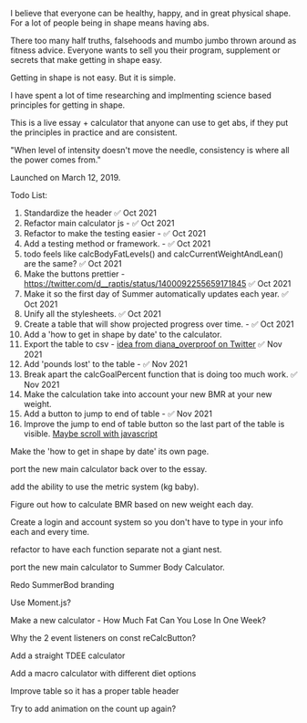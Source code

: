 I believe that everyone can be healthy, happy, and in great physical shape. For a lot of people being in shape means having abs.

There too many half truths, falsehoods and mumbo jumbo thrown around as fitness advice. Everyone wants to sell you their program, supplement or secrets that make getting in shape easy. 

Getting in shape is not easy. But it is simple.

I have spent a lot of time researching and implmenting science based principles for getting in shape. 

This is a live essay + calculator that anyone can use to get abs, if they put the principles in practice and are consistent. 

"When level of intensity doesn't move the needle, consistency is where all the power comes from."

Launched on March 12, 2019.

Todo List:
1. Standardize the header ✅ Oct 2021
2. Refactor main calculator js - ✅ Oct 2021
4. Refactor to make the testing easier - ✅ Oct 2021
3. Add a testing method or framework. - ✅ Oct 2021
5. todo feels like calcBodyFatLevels() and calcCurrentWeightAndLean() are the same? ✅ Oct 2021
6. Make the buttons prettier - https://twitter.com/d__raptis/status/1400092255659171845 ✅ Oct 2021
7. Make it so the first day of Summer automatically updates each year. ✅ Oct 2021
8. Unify all the stylesheets. ✅ Oct 2021
9. Create a table that will show projected progress over time. - ✅ Oct 2021
10. Add a 'how to get in shape by date' to the calculator. 
11. Export the table to csv - [idea from diana_overproof on Twitter](https://twitter.com/JoshDance/status/145555507697035264) ✅ Nov 2021
12. Add 'pounds lost' to the table - ✅ Nov 2021
13. Break apart the calcGoalPercent function that is doing too much work. ✅ Nov 2021
14. Make the calculation take into account your new BMR at your new weight. 
15. Add a button to jump to end of table - ✅ Nov 2021
16. Improve the jump to end of table button so the last part of the table is visible. [Maybe scroll with javascript](https://stackoverflow.com/questions/24836798/anchor-hash-to-the-bottom-of-the-page/24836869)

Make the 'how to get in shape by date' its own page.

port the new main calculator back over to the essay.

add the ability to use the metric system (kg baby).

Figure out how to calculate BMR based on new weight each day.

Create a login and account system so you don't have to type in your info each and every time.

refactor to have each function separate not a giant nest.

port the new main calculator to Summer Body Calculator.

Redo SummerBod branding

Use Moment.js?

Make a new calculator - How Much Fat Can You Lose In One Week?

Why the 2 event listeners on const reCalcButton?

Add a straight TDEE calculator

Add a macro calculator with different diet options

Improve table so it has a proper table header

Try to add animation on the count up again? 



